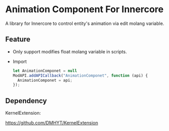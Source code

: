 # Animation Component For Innercore

A library for Innercore to control entity's animation via edit molang variable.

## Feature

- Only support modifies float molang variable in scripts.

- Import
  ```typescript
  let AnimationComponet = null
  ModAPI.addAPICallback("AnimationComponet", function (api) {
  	AnimationComponet = api;
  });
  ```

## Dependency

KernelExtension:

https://github.com/DMHYT/KernelExtension

